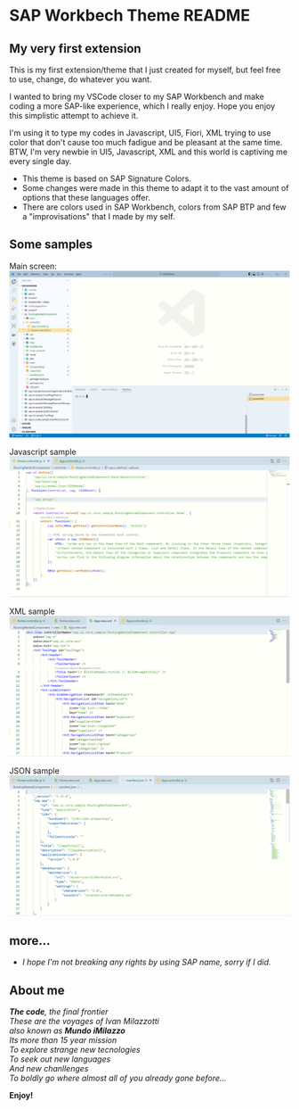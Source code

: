 # SAP Workbech Theme README

## My very first extension

This is my first extension/theme that I just created for myself, but feel free to use, change, do whatever you want.

I wanted to bring my VSCode closer to my SAP Workbench and make coding a more SAP-like experience, which I really enjoy. Hope you enjoy this simplistic attempt to achieve it.

I'm using it to type my codes in Javascript, UI5, Fiori, XML trying to use color that don't cause too much fadigue and be pleasant at the same time.
BTW, I'm very newbie in UI5, Javascript, XML and this world is captiving me every single day.

* This theme is based on SAP Signature Colors.
* Some changes were made in this theme to adapt it to the vast amount of options that these languages ​​offer.
* There are colors used in SAP Workbench, colors from SAP BTP and few a "improvisations" that I made by my self.

## Some samples

Main screen:
![Main Screen](images/preview1.png "Main Screen")

Javascript sample
![Javascript](images/preview2.png "Javascript")

XML sample
![XML](images/preview3.png "XML")

JSON sample
![JSON](images/preview4.png "JSON")

## more...

* _I hope I'm not breaking any rights by using SAP name, sorry if I did._

## About me

_**The code**, the final frontier\
These are the voyages of Ivan Milazzotti\
also known as **Mundo iMilazzo**\
Its more than 15 year mission\
To explore strange new tecnologies\
To seek out new languages\
And new chanllenges\
To boldly go where almost all of you already gone before..._

**Enjoy!**
